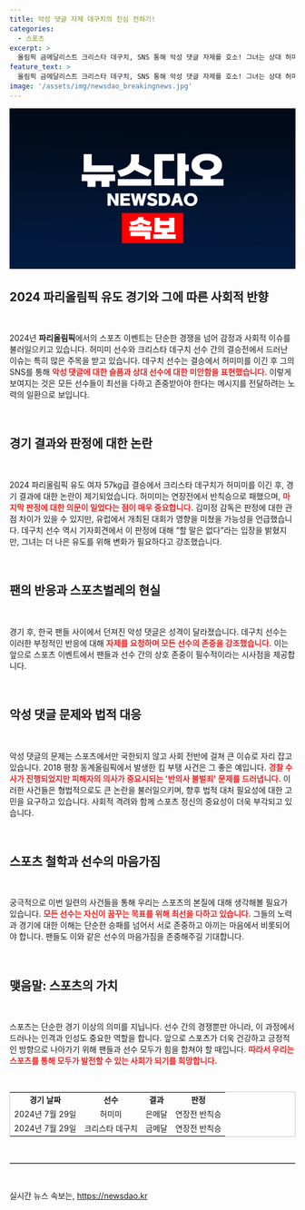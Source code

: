 ```yaml
---
title: 악성 댓글 자제 데구치의 진심 전하기!
categories:
  - 스포츠
excerpt: >
  올림픽 금메달리스트 크리스타 데구치, SNS 통해 악성 댓글 자제를 호소! 그녀는 상대 허미미에게 미안한 마음을 전하며, 선수들 모두가 최선을 다했다는 메시지를 전달했다. 존중과 이해의 스포츠 정신으로 팬들에게 긍정적인 응원을 부탁했다. 클릭해 자세한 이야기를 확인하세요!
feature_text: >
  올림픽 금메달리스트 크리스타 데구치, SNS 통해 악성 댓글 자제를 호소! 그녀는 상대 허미미에게 미안한 마음을 전하며, 선수들 모두가 최선을 다했다는 메시지를 전달했다. 존중과 이해의 스포츠 정신으로 팬들에게 긍정적인 응원을 부탁했다. 클릭해 자세한 이야기를 확인하세요!
image: '/assets/img/newsdao_breakingnews.jpg'
---
```


<p><img src="/assets/img/newsdao_breakingnews.jpg" alt="ranknews 속보" /></p>

<h2 data-ke-size="size26">2024 파리올림픽 유도 경기와 그에 따른 사회적 반향</h2>

<p data-ke-size="size16">&nbsp;</p>

<p data-ke-size="size16">2024년 <b>파리올림픽</b>에서의 스포츠 이벤트는 단순한 경쟁을 넘어 감정과 사회적 이슈를 불러일으키고 있습니다. 허미미 선수와 크리스타 데구치 선수 간의 결승전에서 드러난 이슈는 특히 많은 주목을 받고 있습니다. 데구치 선수는 결승에서 허미미를 이긴 후 그의 SNS를 통해 <b><span style="color: #ee2323;">악성 댓글에 대한 슬픔과 상대 선수에 대한 미안함을 표현했습니다.</span></b> 이렇게 보여지는 것은 모든 선수들이 최선을 다하고 존중받아야 한다는 메시지를 전달하려는 노력의 일환으로 보입니다.</p>

<p data-ke-size="size16">&nbsp;</p>

<h2 data-ke-size="size26">경기 결과와 판정에 대한 논란</h2>

<p data-ke-size="size16">&nbsp;</p>

<p data-ke-size="size16">2024 파리올림픽 유도 여자 57kg급 결승에서 크리스타 데구치가 허미미를 이긴 후, 경기 결과에 대한 논란이 제기되었습니다. 허미미는 연장전에서 반칙승으로 패했으며, <b><span style="color: #ee2323;">마지막 판정에 대한 의문이 일었다는 점이 매우 중요합니다.</span></b> 김미정 감독은 판정에 대한 관점 차이가 있을 수 있지만, 유럽에서 개최된 대회가 영향을 미쳤을 가능성을 언급했습니다. 데구치 선수 역시 기자회견에서 이 판정에 대해 “할 말은 없다”라는 입장을 밝혔지만, 그녀는 더 나은 유도를 위해 변화가 필요하다고 강조했습니다.</p>

<p data-ke-size="size16">&nbsp;</p>

<h2 data-ke-size="size26">팬의 반응과 스포츠벌레의 현실</h2>

<p data-ke-size="size16">&nbsp;</p>

<p data-ke-size="size16">경기 후, 한국 팬들 사이에서 던져진 악성 댓글은 성격이 달라졌습니다. 데구치 선수는 이러한 부정적인 반응에 대해 <b><span style="color: #ee2323;">자제를 요청하며 모든 선수의 존중을 강조했습니다.</span></b> 이는 앞으로 스포츠 이벤트에서 팬들과 선수 간의 상호 존중이 필수적이라는 시사점을 제공합니다.</p>

<p data-ke-size="size16">&nbsp;</p>

<h2 data-ke-size="size26">악성 댓글 문제와 법적 대응</h2>

<p data-ke-size="size16">&nbsp;</p>

<p data-ke-size="size16">악성 댓글의 문제는 스포츠에서만 국한되지 않고 사회 전반에 걸쳐 큰 이슈로 자리 잡고 있습니다. 2018 평창 동계올림픽에서 발생한 킴 부탱 사건은 그 좋은 예입니다. <b><span style="color: #ee2323;">경찰 수사가 진행되었지만 피해자의 의사가 중요시되는 '반의사 불벌죄' 문제를 드러냅니다.</span></b> 이러한 사건들은 형법적으로도 큰 논란을 불러일으키며, 향후 법적 대처 필요성에 대한 고민을 요구하고 있습니다. 사회적 격려와 함께 스포츠 정신의 중요성이 더욱 부각되고 있습니다.</p>

<p data-ke-size="size16">&nbsp;</p>

<h2 data-ke-size="size26">스포츠 철학과 선수의 마음가짐</h2>

<p data-ke-size="size16">&nbsp;</p>

<p data-ke-size="size16">궁극적으로 이번 일련의 사건들을 통해 우리는 스포츠의 본질에 대해 생각해볼 필요가 있습니다. <b><span style="color: #ee2323;">모든 선수는 자신이 꿈꾸는 목표를 위해 최선을 다하고 있습니다.</span></b> 그들의 노력과 경기에 대한 이해는 단순한 승패를 넘어서 서로 존중하고 아끼는 마음에서 비롯되어야 합니다. 팬들도 이와 같은 선수의 마음가짐을 존중해주길 기대합니다.</p>

<p data-ke-size="size16">&nbsp;</p>

<h2 data-ke-size="size26">맺음말: 스포츠의 가치</h2>

<p data-ke-size="size16">&nbsp;</p>

<p data-ke-size="size16">스포츠는 단순한 경기 이상의 의미를 지닙니다. 선수 간의 경쟁뿐만 아니라, 이 과정에서 드러나는 인격과 인성도 중요한 역할을 합니다. 앞으로 스포츠가 더욱 건강하고 긍정적인 방향으로 나아가기 위해 팬들과 선수 모두가 힘을 합쳐야 할 때입니다. <b><span style="color: #ee2323;">따라서 우리는 스포츠를 통해 모두가 발전할 수 있는 사회가 되기를 희망합니다.</span></b></p>

<p data-ke-size="size16">&nbsp;</p>

<table style="border-collapse: collapse; width: 100%; border: 1px solid #cccccc;">
<tr>
<td style="text-align: center; height: 17px;"><b>경기 날짜</b></td>
<td style="text-align: center; height: 17px;"><b>선수</b></td>
<td style="text-align: center; height: 17px;"><b>결과</b></td>
<td style="text-align: center; height: 17px;"><b>판정</b></td>
</tr>
<tr>
<td style="text-align: center; height: 17px;">2024년 7월 29일</td>
<td style="text-align: center; height: 17px;">허미미</td>
<td style="text-align: center; height: 17px;">은메달</td>
<td style="text-align: center; height: 17px;">연장전 반칙승</td>
</tr>
<tr>
<td style="text-align: center; height: 17px;">2024년 7월 29일</td>
<td style="text-align: center; height: 17px;">크리스타 데구치</td>
<td style="text-align: center; height: 17px;">금메달</td>
<td style="text-align: center; height: 17px;">연장전 반칙승</td>
</tr>
</table>

<p data-ke-size="size16">&nbsp;</p>

<hr style="border: 1px solid #cccccc;" /> 

<p data-ke-size="size16">&nbsp;</p>
실시간 뉴스 속보는, <a href="https://newsdao.kr" rel="dofollow">https://newsdao.kr</a>


